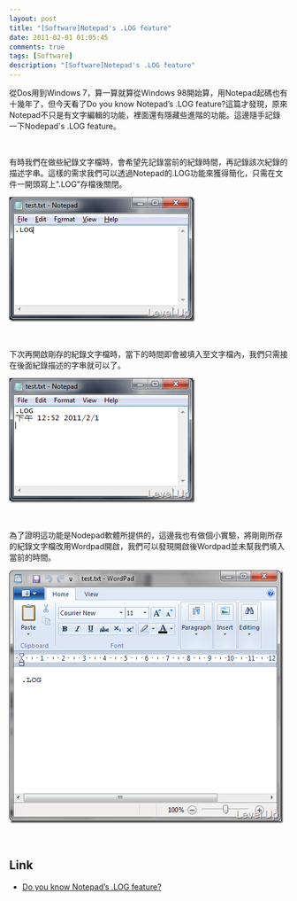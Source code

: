 ```yaml
---
layout: post
title: "[Software]Notepad's .LOG feature"
date: 2011-02-01 01:05:45
comments: true
tags: [Software]
description: "[Software]Notepad's .LOG feature"
---
```

<p>從Dos用到Windows 7，算一算就算從Windows 98開始算，用Notepad起碼也有十幾年了，但今天看了Do you know Notepad’s .LOG feature?</a>這篇才發現，原來Notepad不只是有文字編輯的功能，裡面還有隱藏些進階的功能。這邊隨手記錄一下Nodepad's .LOG feature。</p>  <p> </p>  <p>有時我們在做些紀錄文字檔時，會希望先記錄當前的紀錄時間，再記錄該次紀錄的描述字串。這樣的需求我們可以透過Notepad的.LOG功能來獲得簡化，只需在文件一開頭寫上".LOG"存檔後關閉。</p>  <p><a href="http://files.dotblogs.com.tw/larrynung/1102/SoftwareNotepads.LOGfeature_B3A7/image_2.png"><img style="border-bottom: 0px; border-left: 0px; border-top: 0px; border-right: 0px" border="0" alt="image" src="\images\posts\21180\image_thumb.png" width="336" height="225" /></a> </p>  <p> </p>  <p>下次再開啟剛存的紀錄文字檔時，當下的時間即會被填入至文字檔內，我們只需接在後面紀錄描述的字串就可以了。</p>  <p><a href="http://files.dotblogs.com.tw/larrynung/1102/SoftwareNotepads.LOGfeature_B3A7/image_4.png"><img style="border-bottom: 0px; border-left: 0px; border-top: 0px; border-right: 0px" border="0" alt="image" src="\images\posts\21180\image_thumb_1.png" width="336" height="225" /></a> </p>  <p> </p>  <p>為了證明這功能是Nodepad軟體所提供的，這邊我也有做個小實驗，將剛剛所存的紀錄文字檔改用Wordpad開啟，我們可以發現開啟後Wordpad並未幫我們填入當前的時間。</p>  <p><a href="http://files.dotblogs.com.tw/larrynung/1102/SoftwareNotepads.LOGfeature_B3A7/image_8.png"><img style="border-bottom: 0px; border-left: 0px; border-top: 0px; border-right: 0px" border="0" alt="image" src="\images\posts\21180\image_thumb_3.png" width="496" height="457" /></a> </p>  <p> </p>  <h2>Link</h2>  <ul>   <li><a href="http://www.codehappiness.com/post/notepad-log-feature.aspx" target="_blank">Do you know Notepad’s .LOG feature?</li> </ul>